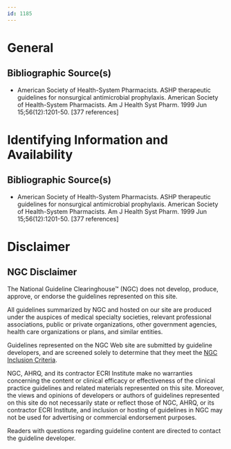 ```yaml
---
id: 1185
---
```


# General

## Bibliographic Source(s)

- American Society of Health-System Pharmacists. ASHP therapeutic guidelines for nonsurgical antimicrobial prophylaxis. American Society of Health-System Pharmacists. Am J Health Syst Pharm. 1999 Jun 15;56(12):1201-50. [377 references]

# Identifying Information and Availability

## Bibliographic Source(s)

- American Society of Health-System Pharmacists. ASHP therapeutic guidelines for nonsurgical antimicrobial prophylaxis. American Society of Health-System Pharmacists. Am J Health Syst Pharm. 1999 Jun 15;56(12):1201-50. [377 references]

# Disclaimer

## NGC Disclaimer

The National Guideline Clearinghouse™ (NGC) does not develop, produce, approve, or endorse the guidelines represented on this site.

All guidelines summarized by NGC and hosted on our site are produced under the auspices of medical specialty societies, relevant professional associations, public or private organizations, other government agencies, health care organizations or plans, and similar entities.

Guidelines represented on the NGC Web site are submitted by guideline developers, and are screened solely to determine that they meet the [NGC Inclusion Criteria](/help-and-about/summaries/inclusion-criteria).

NGC, AHRQ, and its contractor ECRI Institute make no warranties concerning the content or clinical efficacy or effectiveness of the clinical practice guidelines and related materials represented on this site. Moreover, the views and opinions of developers or authors of guidelines represented on this site do not necessarily state or reflect those of NGC, AHRQ, or its contractor ECRI Institute, and inclusion or hosting of guidelines in NGC may not be used for advertising or commercial endorsement purposes.

Readers with questions regarding guideline content are directed to contact the guideline developer.

